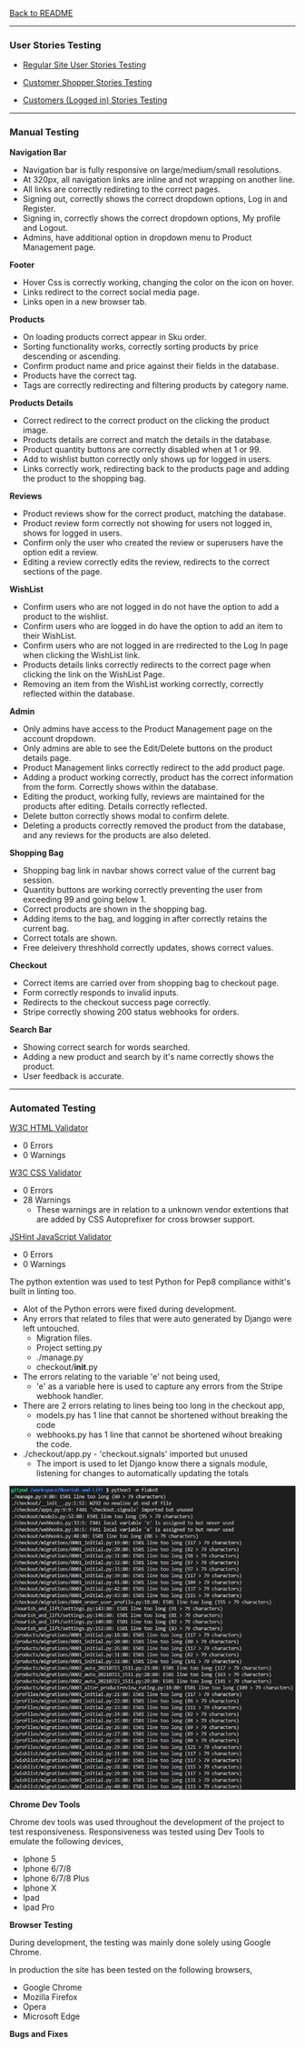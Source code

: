 [Back to README](https://github.com/Harry-Leepz/Nourish-and-Lift#nourish-and-lift)

---

### **User Stories Testing**

- [Regular Site User Stories Testing](https://github.com/Harry-Leepz/Nourish-and-Lift/blob/main/docs/regular-site-user-stories.pdf)

- [Customer Shopper Stories Testing](https://github.com/Harry-Leepz/Nourish-and-Lift/blob/main/docs/customer-shopper-stories.pdf)

- [Customers (Logged in) Stories Testing](https://github.com/Harry-Leepz/Nourish-and-Lift/blob/main/docs/logged-in-stories.pdf)

---

### **Manual Testing**

**Navigation Bar** 
- Navigation bar is fully responsive on large/medium/small resolutions.
- At 320px, all navigation links are inline and not wrapping on another line.
- All links are correctly redireting to the correct pages. 
- Signing out, correctly shows the correct dropdown options, Log in and Register.
- Signing in, correctly shows the correct dropdown options, My profile and Logout.
- Admins, have additional option in dropdown menu to Product Management page.

**Footer**
- Hover Css is correctly working, changing the color on the icon on hover.
- Links redirect to the correct social media page.
- Links open in a new browser tab. 

**Products**
- On loading products correct appear in Sku order.
- Sorting functionality works, correctly sorting products by price descending or ascending.
- Confirm product name and price against their fields in the database.
- Products have the correct tag.
- Tags are correctly redirecting and filtering products by category name.

**Products Details**
- Correct redirect to the correct product on the clicking the product image.
- Products details are correct and match the details in the database.
- Product quantity buttons are correctly disabled when at 1 or 99.
- Add to wishlist button correctly only shows up for logged in users.
- Links correctly work, redirecting back to the products page and adding the product to the shopping bag.


**Reviews**
- Product reviews show for the correct product, matching the database.
- Product review form correctly not showing for users not logged in, shows for logged in users. 
- Confirm only the user who created the review or superusers have the option edit a review.
- Editing a review correctly edits the review, redirects to the correct sections of the page.


**WishList**
- Confirm users who are not logged in do not have the option to add a product to the wishlist.
- Confirm users who are logged in do have the option to add an item to their WishList.
- Confirm users who are not logged in are rredirected to the Log In page when clicking the WishList link.
- Products details links correctly redirects to the correct page when clicking the link on the WishList Page.
- Removing an item from the WishList working correctly, correctly reflected within the database.

**Admin**
- Only admins have access to the Product Management page on the account dropdown.
- Only admins are able to see the Edit/Delete buttons on the product details page.
- Product Management links correctly redirect to the add product page.
- Adding a product working correctly, product has the correct information from the form. Correctly shows within the database.
- Editing the product, working fully, reviews are maintained for the products after editing. Details correctly reflected.
- Delete button correctly shows modal to confirm delete.
- Deleting a products correctly removed the product from the database, and any reviews for the products are also deleted.

**Shopping Bag**
- Shopping bag link in navbar shows correct value of the current bag session.
- Quantity buttons are working correctly preventing the user from exceeding 99 and going below 1.
- Correct products are shown in the shopping bag.
- Adding items to the bag, and logging in after correctly retains the current bag.
- Correct totals are shown.
- Free deleivery threshhold correctly updates, shows correct values.

**Checkout**
- Correct items are carried over from shopping bag to checkout page.
- Form correctly responds to invalid inputs.
- Redirects to the checkout success page correctly.
- Stripe correctly showing 200 status webhooks for orders.

**Search Bar**
- Showing correct search for words searched.
- Adding a new product and search by it's name correctly shows the product.
- User feedback is accurate.

---

### **Automated Testing**


[W3C HTML Validator](https://validator.w3.org/)
- 0 Errors
- 0 Warnings

[W3C CSS Validator](https://jigsaw.w3.org/css-validator/)
- 0 Errors
- 28 Warnings
    - These warnings are in relation to a unknown vendor extentions that are added by CSS Autoprefixer for cross browser support.

[JSHint JavaScript Validator](https://jshint.com/)
- 0 Errors
- 0 Warnings 

The python extention was used to test Python for Pep8 compliance withit's built in linting too.
- Alot of the Python errors were fixed during development.
- Any errors that related to files that were auto generated by Django were left untouched.
    - Migration files.
    - Project setting.py
    - ./manage.py
    - checkout/__init__.py
- The errors relating to the variable 'e' not being used,
    - 'e' as a variable here is used to capture any errors from the Stripe webhook handler.
- There are 2 errors relating to lines being too long in the checkout app,
    - models.py has 1 line that cannot be shortened without breaking the code
    - webhooks.py has 1 line that cannot be shortened wihout breaking the code.
- ./checkout/app.py - 'checkout.signals' imported but unused
    - The import is used to let Django know there a signals module, listening for changes to automatically updating the totals

![Flake 8 Python code errors](https://github.com/Harry-Leepz/Nourish-and-Lift/blob/main/docs/images/pep8.png "Python code errors")

**Chrome Dev Tools**

Chrome dev tools was used throughout the development of the project to test responsiveness.
Responsiveness was tested using Dev Tools to emulate the following devices,
- Iphone 5
- Iphone 6/7/8
- Iphone 6/7/8 Plus
- Iphone X
- Ipad
- Ipad Pro

**Browser Testing**

During development, the testing was mainly done solely using Google Chrome.

In production the site has been tested on the following browsers,
- Google Chrome
- Mozilla Firefox
- Opera
- Microsoft Edge

**Bugs and Fixes**

